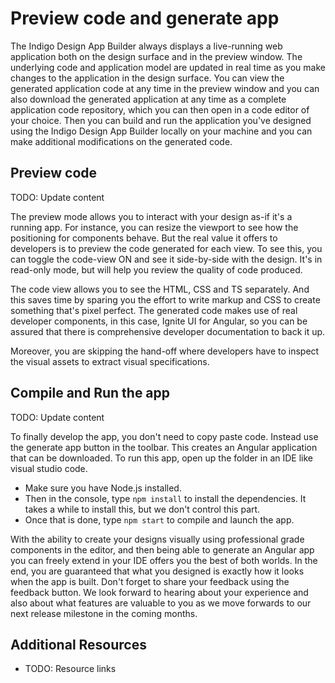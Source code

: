 # Preview code and generate app  

The Indigo Design App Builder always displays a live-running web application both on the design surface and in the preview window. The underlying code and application model are updated in real time as you make changes to the application in the design surface. You can view the generated application code at any time in the preview window and you can also download the generated application at any time as a complete application code repository, which you can then open in a code editor of your choice. Then you can build and run the application you've designed using the Indigo Design App Builder locally on your machine and you can make additional modifications on the generated code.  

## Preview code  

 TODO: Update content

The preview mode allows you to interact with your design as-if it's a running app. For instance, you can resize the viewport to see how the positioning for components behave. But the real value it offers to developers is to preview the code generated for each view. To see this, you can toggle the code-view ON and see it side-by-side with the design. It's in read-only mode, but  will help you review the quality of code produced.  

The code view allows you to see the HTML, CSS and TS separately. And this saves time by sparing you the effort to write markup and CSS to create something that's pixel perfect. The generated code makes use of real developer components, in this case, Ignite UI for Angular, so you can be assured that there is comprehensive developer documentation to back it up. 

Moreover, you are skipping the hand-off where developers have to inspect the visual assets to extract visual specifications.  

## Compile and Run the app  

 TODO: Update content

To finally develop the app, you don't need to copy paste code. Instead use the generate app button in the toolbar. This creates an Angular application that can be downloaded. To run this app, open up the folder in an IDE like visual studio code.  

 * Make sure you have Node.js installed. 
 * Then in the console, type `npm install` to install the dependencies. It takes a while to install this, but we don't control this part.  
 * Once that is done, type `npm start` to compile and launch the app. 

With the ability to create your designs visually using professional grade components in the editor, and then being able to generate an Angular app you can freely extend in your IDE offers you the best of both worlds. In the end, you are guaranteed that what you designed is exactly how it looks when the app is built. Don't forget to share your feedback using the feedback button. We look forward to hearing about your experience and also about what features are valuable to you as we move forwards to our next release milestone in the coming months.  

## Additional Resources

<div class="divider--half"></div>

* TODO: Resource links